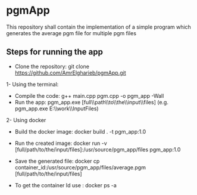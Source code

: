 # pgmApp
This repository shall contain the implementation of a simple program which generates the average pgm file for multiple pgm files

## Steps for running the app

- Clone the repository:  git clone https://github.com/AmrElgharieb/pgmApp.git  

1- Using the terminal:

- Compile the code:      g++  main.cpp  pgm.cpp -o pgm_app -Wall  
- Run the app:           pgm_app.exe [full\\\path\\\to\\\the\\\input\\\files]     (e.g. pgm_app.exe E:\\\work\\\InputFiles)


2- Using docker

- Build the docker image:   docker build . -t pgm_app:1.0
- Run the created image:    docker run -v [full/path/to/the/input/files]:/usr/source/pgm_app/files pgm_app:1.0
- Save the generated file: 	docker cp container_id:/usr/source/pgm_app/files/average.pgm  [full/path/to/the/input/files]

- To get the container Id use : docker ps -a 
